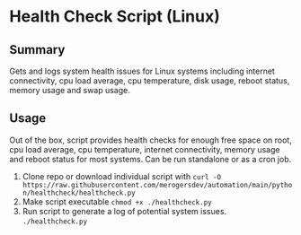 # Health Check Script (Linux)

## Summary

Gets and logs system health issues for Linux systems including internet connectivity, cpu load average, cpu temperature, disk usage, reboot status, memory usage and swap usage.

## Usage

Out of the box, script provides health checks for enough free space on root, cpu load average, cpu temperature, internet connectivity, memory usage and reboot status for most systems. Can be run standalone or as a cron job.

1. Clone repo or download individual script with `curl -O https://raw.githubusercontent.com/merogersdev/automation/main/python/healthcheck/healthcheck.py`
2. Make script executable
   `chmod +x ./healthcheck.py`
3. Run script to generate a log of potential system issues.
   `./healthcheck.py`
